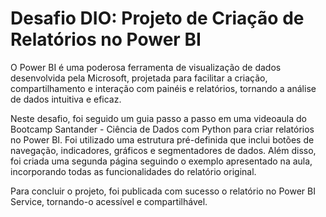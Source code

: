 # Desafio DIO: Projeto de Criação de Relatórios no Power BI

O Power BI é uma poderosa ferramenta de visualização de dados desenvolvida pela Microsoft, projetada para facilitar a criação, compartilhamento e interação com painéis e relatórios, tornando a análise de dados intuitiva e eficaz.

Neste desafio, foi seguido um guia passo a passo em uma videoaula do Bootcamp Santander - Ciência de Dados com Python para criar relatórios no Power BI. Foi utilizado uma estrutura pré-definida que inclui botões de navegação, indicadores, gráficos e segmentadores de dados. Além disso, foi criada uma segunda página seguindo o exemplo apresentado na aula, incorporando todas as funcionalidades do relatório original.

Para concluir o projeto, foi publicada com sucesso o relatório no Power BI Service, tornando-o acessível e compartilhável.
